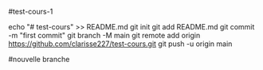 #test-cours-1

echo "# test-cours" >> README.md
git init
git add README.md
git commit -m "first commit"
git branch -M main
git remote add origin https://github.com/clarisse227/test-cours.git
git push -u origin main

#nouvelle branche
